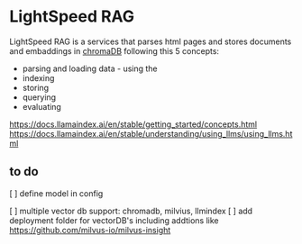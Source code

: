 # LightSpeed RAG 
LightSpeed RAG is a services that parses html pages and stores documents and embaddings in [chromaDB](https://docs.trychroma.com/) 
following this 5 concepts: 


-  parsing and loading data - using the 
-  indexing 
-  storing
-  querying 
-  evaluating

https://docs.llamaindex.ai/en/stable/getting_started/concepts.html
https://docs.llamaindex.ai/en/stable/understanding/using_llms/using_llms.html


## to do 
[ ] define model in config 

[ ] multiple vector db support: chromadb, milvius, llmindex
[ ] add deployment folder for vectorDB's including addtions like https://github.com/milvus-io/milvus-insight 